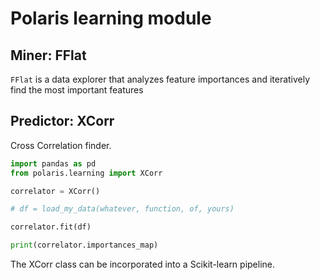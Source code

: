 # Polaris learning module

## Miner: FFlat

`FFlat` is a data explorer that analyzes feature importances and iteratively find the most important features

## Predictor: XCorr

Cross Correlation finder.

```python
import pandas as pd
from polaris.learning import XCorr

correlator = XCorr()

# df = load_my_data(whatever, function, of, yours)

correlator.fit(df)

print(correlator.importances_map)
```

The XCorr class can be incorporated into a Scikit-learn pipeline.
